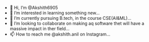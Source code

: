 - 👋 Hi, I’m @Akshith6905
- 👀 I’m interested in learning something new...
- 🌱 I’m currently pursuing B.tech, in the course CSE(AI&ML)...
- 💞️ I’m looking to collaborate on making aq software thet will have a massive impact in ther field...
- 📫 How to reach me @akshith.anil on Instagram...
<!---
Akshith6905/Akshith6905 is a ✨ special ✨ repository because its `README.md` (this file) appears on your GitHub profile.
You can click the Preview link to take a look at your changes.
--->
